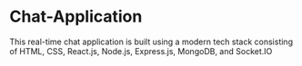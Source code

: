 # Chat-Application
This real-time chat application is built using a modern tech stack consisting of HTML, CSS, React.js, Node.js, Express.js, MongoDB, and Socket.IO
